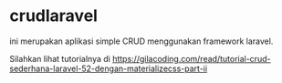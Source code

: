 # crudlaravel
ini merupakan aplikasi simple CRUD menggunakan framework laravel.

Silahkan lihat tutorialnya di https://gilacoding.com/read/tutorial-crud-sederhana-laravel-52-dengan-materializecss-part-ii 
